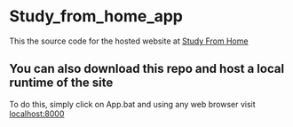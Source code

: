 # Study_from_home_app

This the source code for the hosted website at [Study From Home](http://vini714841.pythonanywhere.com)

## You can also download this repo and host a local runtime of the site

To do this, simply click on App.bat and using any web browser visit [localhost:8000](http://localhost:8000/)
